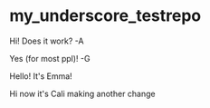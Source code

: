 # my_underscore_testrepo

Hi! Does it work? -A

Yes (for most ppl)! -G

Hello! It's Emma!


Hi now it's Cali making another change
